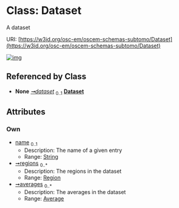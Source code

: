 
# Class: Dataset

A dataset

URI: [https://w3id.org/osc-em/oscem-schemas-subtomo/Dataset](https://w3id.org/osc-em/oscem-schemas-subtomo/Dataset)


[![img](https://yuml.me/diagram/nofunky;dir:TB/class/[Region],[Average]<averages%200..*-++[Dataset&#124;name:string%20%3F],[Region]<regions%200..*-++[Dataset],[Processing]++-%20dataset%200..1>[Dataset],[Processing],[Average])](https://yuml.me/diagram/nofunky;dir:TB/class/[Region],[Average]<averages%200..*-++[Dataset&#124;name:string%20%3F],[Region]<regions%200..*-++[Dataset],[Processing]++-%20dataset%200..1>[Dataset],[Processing],[Average])

## Referenced by Class

 *  **None** *[➞dataset](processing__dataset.md)*  <sub>0..1</sub>  **[Dataset](Dataset.md)**

## Attributes


### Own

 * [name](name.md)  <sub>0..1</sub>
     * Description: The name of a given entry
     * Range: [String](types/String.md)
 * [➞regions](dataset__regions.md)  <sub>0..\*</sub>
     * Description: The regions in the dataset
     * Range: [Region](Region.md)
 * [➞averages](dataset__averages.md)  <sub>0..\*</sub>
     * Description: The averages in the dataset
     * Range: [Average](Average.md)
